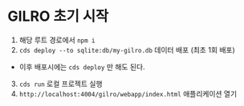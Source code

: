 # GILRO 초기 시작
1. 해당 루트 경로에서 `npm i`
2. `cds deploy --to sqlite:db/my-gilro.db` 데이터 배포 (최초 1회 배포) 
  - 이후 배포시에는 `cds deploy` 만 해도 된다.
3. `cds run` 로컬 프로젝트 실행
4. `http://localhost:4004/gilro/webapp/index.html` 애플리케이션 열기
